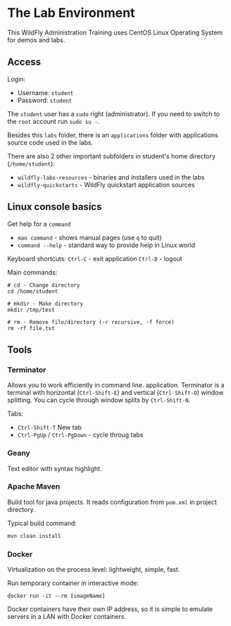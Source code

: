 # The Lab Environment

This WildFly Administration Training uses CentOS Linux Operating System for demos and labs.

## Access

Login:
* Username: `student`
* Password: `student`

The `student` user has a `sudo` right (administrator). If you need to
switch to the `root` account run `sudo su -`.

Besides this `labs` folder, there is an `applications` folder with applications source code used in the labs.

There are also 2 other important subfolders in student's home directory (`/home/student`):
* `wildfly-labs-resources` - binaries and installers used in the labs
* `wildfly-quickstarts` - WildFly quickstart application sources

## Linux console basics

Get help for a `command`
 * `man command` - shows manual pages (use `q` to quit)
 * `command --help` - standard way to provide help in Linux world

Keyboard shortcuts:
`Ctrl-C` - exit application
`Ctrl-D` - logout

Main commands:
```
# cd - Change directory
cd /home/student

# mkdir - Make directory
mkdir /tmp/test

# rm - Remove file/directory (-r recursive, -f force)
rm -rf file.txt
```


## Tools

### Terminator
Allows you to work efficiently in command line. application. Terminator is a terminal with horizontal 
(`Ctrl-Shift-E`) and vertical (`Ctrl-Shift-O`)
window splitting. You can cycle through window splits by `Ctrl-Shift-N`.

Tabs:
* `Ctrl-Shift-T` New tab
* `Ctrl-PgUp` / `Ctrl-PgDown` - cycle throug tabs

### Geany

Text editor with syntax highlight.

### Apache Maven

Build tool for java projects. It reads configuration from `pom.xml` in project directory.

Typical build command:
```bash
mvn clean install
```

### Docker

Virtualization on the process level: lightweight, simple, fast.

Run temporary container in interactive mode:
```
docker run -it --rm [imageName]
```

Docker containers have their own IP address, so it is simple to emulate
servers in a LAN with Docker containers.
